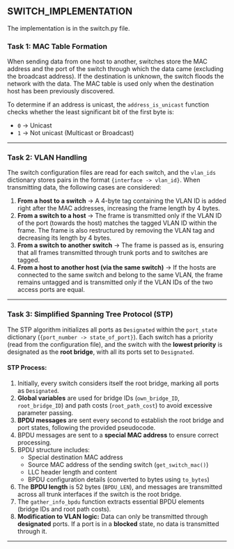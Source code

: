 ## SWITCH_IMPLEMENTATION

The implementation is in the switch.py file.

### Task 1: MAC Table Formation
When sending data from one host to another, switches store the MAC address and the port of the switch through which the data came (excluding the broadcast address). If the destination is unknown, the switch floods the network with the data. The MAC table is used only when the destination host has been previously discovered.

To determine if an address is unicast, the `address_is_unicast` function checks whether the least significant bit of the first byte is:
- `0` → Unicast
- `1` → Not unicast (Multicast or Broadcast)

---

### Task 2: VLAN Handling
The switch configuration files are read for each switch, and the `vlan_ids` dictionary stores pairs in the format `{interface -> vlan_id}`.
When transmitting data, the following cases are considered:

1. **From a host to a switch** → A 4-byte tag containing the VLAN ID is added right after the MAC addresses, increasing the frame length by 4 bytes.
2. **From a switch to a host** → The frame is transmitted only if the VLAN ID of the port (towards the host) matches the tagged VLAN ID within the frame. The frame is also restructured by removing the VLAN tag and decreasing its length by 4 bytes.
3. **From a switch to another switch** → The frame is passed as is, ensuring that all frames transmitted through trunk ports and to switches are tagged.
4. **From a host to another host (via the same switch)** → If the hosts are connected to the same switch and belong to the same VLAN, the frame remains untagged and is transmitted only if the VLAN IDs of the two access ports are equal.

---

### Task 3: Simplified Spanning Tree Protocol (STP)
The STP algorithm initializes all ports as `Designated` within the `port_state` dictionary (`{port_number -> state_of_port}`).
Each switch has a priority (read from the configuration file), and the switch with the **lowest priority** is designated as the **root bridge**, with all its ports set to `Designated`.

#### STP Process:
1. Initially, every switch considers itself the root bridge, marking all ports as `Designated`.
2. **Global variables** are used for bridge IDs (`own_bridge_ID`, `root_bridge_ID`) and path costs (`root_path_cost`) to avoid excessive parameter passing.
3. **BPDU messages** are sent every second to establish the root bridge and port states, following the provided pseudocode.
4. BPDU messages are sent to a **special MAC address** to ensure correct processing.
5. BPDU structure includes:
   - Special destination MAC address
   - Source MAC address of the sending switch (`get_switch_mac()`)
   - LLC header length and content
   - BPDU configuration details (converted to bytes using `to_bytes`)
6. The **BPDU length** is 52 bytes (`BPDU_LEN`), and messages are transmitted across all trunk interfaces if the switch is the root bridge.
7. The `gather_info_bpdu` function extracts essential BPDU elements (bridge IDs and root path costs).
8. **Modification to VLAN logic:** Data can only be transmitted through **designated** ports. If a port is in a **blocked** state, no data is transmitted through it.

---

